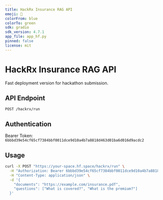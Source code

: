```yaml
---
title: HackRx Insurance RAG API
emoji: 🏥
colorFrom: blue
colorTo: green
sdk: gradio
sdk_version: 4.7.1
app_file: app_hf.py
pinned: false
license: mit
---
```


# HackRx Insurance RAG API

Fast deployment version for hackathon submission.

## API Endpoint
`POST /hackrx/run`

## Authentication
Bearer Token: `6bbbd39e54cf65cf7384bbf0011dce9d10a4b7a8818d463d01ba6d016d9acdc2`

## Usage
```bash
curl -X POST "https://your-space.hf.space/hackrx/run" \
  -H "Authorization: Bearer 6bbbd39e54cf65cf7384bbf0011dce9d10a4b7a8818d463d01ba6d016d9acdc2" \
  -H "Content-Type: application/json" \
  -d '{
    "documents": "https://example.com/insurance.pdf",
    "questions": ["What is covered?", "What is the premium?"]
  }'
```
